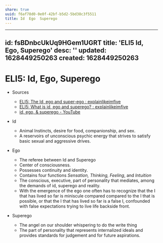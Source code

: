 ```yaml
---
share: true
uuid: f6af78d0-0e0f-42bf-b5d2-5bd38c3f5511
title: Id  Ego  Superego
---
```

---
id: fsBDnbcUkUq9HGem1UGRT
title: 'ELI5 Id, Ego, Superego'
desc: ''
updated: 1628449250263
created: 1628449250263
---
# ELI5: Id, Ego, Superego
*   Sources
    *   [ELI5: The Id, ego and super-ego : explainlikeimfive](https://old.reddit.com/r/explainlikeimfive/comments/o6beh/eli5_the_id_ego_and_superego/)
    *   [ELI5: What is id, ego and superego? : explainlikeimfive](https://old.reddit.com/r/explainlikeimfive/comments/akdrpt/eli5_what_is_id_ego_and_superego/)
    *   [id, ego, & superego - YouTube](https://www.youtube.com/watch?v=WRtItnRRV1M)
*   Id
    *   Animal Instincts, desire for food, companionship, and sex.
    *   A reservoirs of unconscious psychic energy that strives to satisfy basic sexual and aggressive drives.
*   Ego
    *   The referee between Id and Superego
    *   Center of consciousness. 
    *   Possesses continuity and identity.
    *   Contains four functions _Sensation, Thinking, Feeling_, and _Intuition_
    *   The conscious, executive, part of personality that mediates, among the demands of id, superego and reality.
    *   With the emergence of the ego one often has to recognize that the I that has lived so far is miniscule compared compared to the I that is possible, or that the I that has lived so far is a false I, confounded with false expectations trying to live life backside front.
    
*   Superego
    *   The angel on our shoulder whispering to do the write thing
    *   The part of personality that represents internalized ideals and provides standards for judgement and for future aspirations.